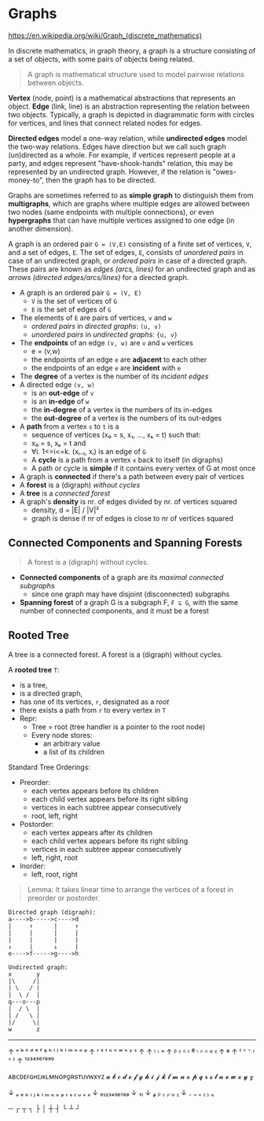# Graphs

https://en.wikipedia.org/wiki/Graph_(discrete_mathematics)

In discrete mathematics, in graph theory, a graph is a structure consisting of a set of objects, with some pairs of objects being related.

> A graph is mathematical structure used to model pairwise relations between objects.

**Vertex** (node, point) is a mathematical abstractions that represents an object. **Edge** (link, line) is an abstraction representing the relation between two objects. Typically, a graph is depicted in diagrammatic form with circles for vertices, and lines that connect related nodes for edges.

**Directed edges** model a one-way relation, while **undirected edges** model the two-way relations. Edges have direction but we call such graph (un)directed as a whole. For example, if vertices represent people at a party, and edges represent "have-shook-hands" relation, this may be represented by an undirected graph. However, if the relation is "owes-money-to", then the graph has to be directed.

Graphs are sometimes referred to as **simple graph** to distinguish them from **multigraphs**, which are graphs where multiple edges are allowed between two nodes (same endpoints with multiple connections), or even **hypergraphs** that can have multiple vertices assigned to one edge (in another dimension).

A graph is an ordered pair `G = (V,E)` consisting of a finite set of vertices, `V`, and a set of edges, `E`. The set of edges, `E`, consists of *unordered pairs* in case of an undirected graph, or *ordered pairs* in case of a directed graph. These pairs are known as *edges (arcs, lines)* for an undirected graph and as *arrows (directed edges/arcs/lines)* for a directed graph.


- A graph is an ordered pair `G = (V, E)`
  - `V` is the set of vertices of `G`
  - `E` is the set of edges of `G`
- The elements of `E` are pairs of vertices, `v` and `w`
  - *ordered pairs* in *directed graphs*: `(u, v)`
  - *unordered pairs* in *undirected graphs*: `{u, v}`
- The **endpoints** of an edge `(v, w)` are `v` and `w` vertices
  - e = (v,w)
  - the endpoints of an edge `e` are **adjacent** to each other
  - the endpoints of an edge `e` are **incident** with `e`
- The **degree** of a vertex is the number of its *incident edges*
- A directed edge `(v, w)` 
  - is an **out-edge** of `v`
  - is an **in-edge**  of `w`
  - the **in-degree** of a vertex is the numbers of its in-edges
  - the **out-degree** of a vertex is the numbers of its out-edges
- A **path** from a vertex `s` to `t` is a
  - sequence of vertices (x₀ = s, x₁, ..., xₖ = t) such that:
  - x₀ = s, xₖ = t and
  - ∀i. 1<=i<=k. (xᵢ₋₁, xᵢ) is an edge of `G`
  - A **cycle** is a path from a vertex `x` back to itself (in digraphs)
  - A path or cycle is **simple** if it contains every vertex of G at most once
- A graph is **connected** if there's a path between every pair of vertices
- A **forest** is a (digraph) *without cycles*
- A **tree** is a *connected forest*
- A graph's **density** is nr. of edges divided by nr. of vertices squared
  - density, d = |E| / |V|²
  - graph is dense if nr of edges is close to nr of vertices squared


## Connected Components and Spanning Forests

> A forest is a (digraph) without cycles.

- **Connected components** of a graph are its *maximal connected subgraphs*
  - since one graph may have disjoint (disconnected) subgraphs
- **Spanning forest** of a graph G is a subgraph F, `F ⊆ G`, 
  with the same number of connected components, and it must be a forest





## Rooted Tree

A tree is a connected forest. A forest is a (digraph) without cycles.

A **rooted tree** `T`:
- is a tree,
- is a directed graph,
- has one of its vertices, `r`, designated as a *root*
- there exists a path from `r` to every vertex in `T`
- Repr:
  - Tree = root (tree handler is a pointer to the root node)
  - Every node stores:
    - an arbitrary value
    - a list of its children

Standard Tree Orderings:
* Preorder:
  * each vertex appears before its children
  * each child vertex appears before its right sibling
  * vertices in each subtree appear consecutively
  * root, left, right 
* Postorder:
  * each vertex appears after its children
  * each child vertex appears before its right sibling
  * vertices in each subtree appear consecutively
  * left, right, root
* Inorder:
  * left, root, right


> Lemma: It takes linear time to arrange the vertices of a forest in preorder or postorder.















```
Directed graph (digraph):
a---->b----->c---->d
|     ↑      |     ↑
|     |      |     |
|     |      |     |
↓     |      ↓     |
e---->f----->g---->h

Undirected graph:
x       y
|\     /|
| \   / |
|  \ /  |
q---o---p
|  / \  |
| /   \ |
|/     \|
w       z
```






---

↑ ᵃ ᵇ ᶜ ᵈ ᵉ ᶠ ᵍ ʰ ⁱ ʲ ᵏ ˡ ᵐ ⁿ ᵒ ᵖ ↑ ʳ ˢ ᵗ ᵘ ᵛ ʷ ˣ ʸ ᶻ ↑
↑ ᶦ ᶫ ᶰ ↑ ᵝ ᵞ ᵟ ᵋ ᶿ ᶥ ᶸ ᶹ ᵠ ᵡ ↑ ʶ
↑ ⁽ ⁺ ⁻ ᶧ ⁼ ⁾
↑ ¹²³⁴⁵⁶⁷⁸⁹⁰

ᴀʙᴄᴅᴇꜰɢʜɪᴊᴋʟᴍɴᴏᴘǫʀsᴛᴜᴠᴡxʏᴢ
𝓪 𝓫 𝓬 𝓭 𝓮 𝓯 𝓰 𝓱 𝓲 𝓳 𝓴 𝓵 𝓶 𝓷 𝓸 𝓹 𝓺 𝓻 𝓼 𝓽 𝓾 𝓿 𝔀 𝔁 𝔂 𝔃

↓ ₐ ₑ ₕ ᵢ ⱼ ₖ ₗ ₘ ₙ ₒ ₚ ᵣ ₛ ₜ ᵤ ᵥ ₓ
↓ ₀₁₂₃₄₅₆₇₈₉ ↓ ⏨
↓ ₔ ᵦ ᵧ ᵨ ᵩ ᵪ
↓ ₋ ₊ ₌ ₍ ₎ ₙ

─  ┌ ┬ ┐  ├ │ ┼ ┤  └ ┴ ┘
